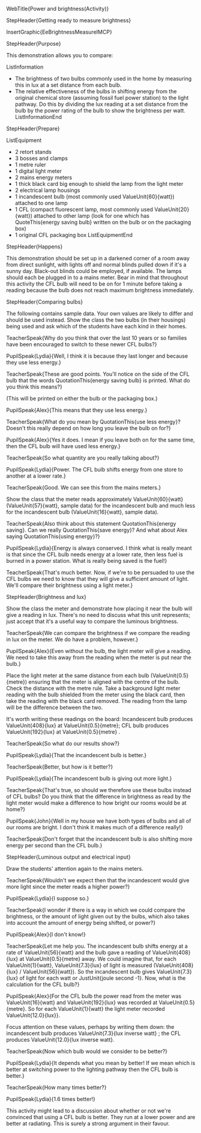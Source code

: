 WebTitle{Power and brightness(Activity)}

StepHeader{Getting ready to measure brightness}

InsertGraphic{EeBrightnessMeasureIMCP}

StepHeader{Purpose}

This demonstration allows you to compare:

ListInformation
- The brightness of two bulbs commonly used in the home by measuring this in lux at a set distance from each bulb.
- The relative effectiveness of the bulbs in shifting energy from the original chemical store (assuming fossil fuel power station) to the light pathway. Do this by dividing the lux reading at a set distance from the bulb by the power rating of the bulb to show the brightness per watt.
ListInformationEnd

StepHeader{Prepare}

ListEquipment
- 2 retort stands
- 3 bosses and clamps
- 1 metre ruler
- 1 digital light meter
- 2 mains energy meters
- 1 thick black card big enough to shield the lamp from the light meter
- 2 electrical lamp housings
- 1 incandescent bulb (most commonly used ValueUnit{60}{watt}) attached to one lamp
- 1 CFL (compact fluorescent lamp, most commonly used ValueUnit{20}{watt}) attached to other lamp (look for one which has QuoteThis{energy saving bulb} written on the bulb or on the packaging box)
- 1 original CFL packaging box
ListEquipmentEnd

StepHeader{Happens}

This demonstration should be set up in a darkened corner of a room away from direct sunlight, with lights off and normal blinds pulled down if it's a sunny day. Black-out blinds could be employed, if available. The lamps should each be plugged in to a mains meter. Bear in mind that throughout this activity the CFL bulb will need to be on for 1 minute before taking a reading because the bulb does not reach maximum brightness immediately.

StepHeader{Comparing bulbs}

The following contains sample data. Your own values are likely to differ and should be used instead. Show the class the two bulbs (in their housings) being used and ask which of the students have each kind in their homes.

TeacherSpeak{Why do you think that over the last 10 years or so families have been encouraged to switch to these newer CFL bulbs?}

PupilSpeak{Lydia}{Well, I think it is because they last longer and because they use less energy.}

TeacherSpeak{These are good points. You'll notice on the side of the CFL bulb that the words QuotationThis{energy saving bulb} is printed. What do you think this means?}

(This will be printed on either the bulb or the packaging box.)

PupilSpeak{Alex}{This means that they use less energy.}

TeacherSpeak{What do you mean by QuotationThis{use less energy}? Doesn't this really depend on how long you leave the bulb on for?}

PupilSpeak{Alex}{Yes it does. I mean if you leave both on for the same time, then the CFL bulb will have used less energy.}

TeacherSpeak{So what quantity are you really talking about?}

PupilSpeak{Lydia}{Power. The CFL bulb shifts energy from one store to another at a lower rate.}

TeacherSpeak{Good. We can see this from the mains meters.}

Show the class that the meter reads approximately ValueUnit{60}{watt} (ValueUnit{57}{watt}, sample data) for the incandescent bulb and much less for the incandescent bulb (ValueUnit{16}{watt}, sample data).

TeacherSpeak{Also think about this statement QuotationThis{energy saving}. Can we really QuotationThis{save energy}? And what about Alex saying QuotationThis{using energy}?}

PupilSpeak{Lydia}{Energy is always conserved. I think what is really meant is that since the CFL bulb needs energy at a lower rate, then less fuel is burned in a power station. What is really being saved is the fuel!}

TeacherSpeak{That's much better. Now, if we're to be persuaded to use the CFL bulbs we need to know that they will give a sufficient amount of light. We'll compare their brightness using a light meter.}

StepHeader{Brightness and lux}

Show the class the meter and demonstrate how placing it near the bulb will give a reading in lux. There's no need to discuss what this unit represents; just accept that it's a useful way to compare the luminous brightness.

TeacherSpeak{We can compare the brightness if we compare the reading in lux on the meter. We do have a problem, however.}

PupilSpeak{Alex}{Even without the bulb, the light meter will give a reading. We need to take this away from the reading when the meter is put near the bulb.}

Place the light meter at the same distance from each bulb (ValueUnit{0.5}{metre}) ensuring that the meter is aligned with the centre of the bulb. Check the distance with the metre rule. Take a background light meter reading with the bulb shielded from the meter using the black card, then take the reading with the black card removed. The reading from the lamp will be the difference between the two.

It's worth writing these readings on the board: Incandescent bulb produces ValueUnit{408}{lux} at ValueUnit{0.5}{metre};  CFL bulb produces ValueUnit{192}{lux} at ValueUnit{0.5}{metre} .

TeacherSpeak{So what do our results show?}

PupilSpeak{Lydia}{That the incandescent bulb is better.}

TeacherSpeak{Better, but how is it better?}

PupilSpeak{Lydia}{The incandescent bulb is giving out more light.}

TeacherSpeak{That's true, so should we therefore use these bulbs instead of CFL bulbs? Do you think that the difference in brightness as read by the light meter would make a difference to how bright our rooms would be at home?}

PupilSpeak{John}{Well in my house we have both types of bulbs and all of our rooms are bright. I don't think it makes much of a difference really!}

TeacherSpeak{Don't forget that the incandescent bulb is also shifting more energy per second than the CFL bulb.}

StepHeader{Luminous output and electrical input}

Draw the students' attention again to the mains meters.

TeacherSpeak{Wouldn't we expect then that the incandescent would give more light since the meter reads a higher power?}

PupilSpeak{Lydia}{I suppose so.}

TeacherSpeak{I wonder if there is a way in which we could compare the brightness, or the amount of light given out by the bulbs, which also takes into account the amount of energy being shifted, or power?}

PupilSpeak{Alex}{I don't know!}

TeacherSpeak{Let me help you. The incandescent bulb shifts energy at a rate of ValueUnit{56}{watt} and the bulb gave a reading of ValueUnit{408}{lux} at ValueUnit{0.5}{metre} away. We could imagine that, for each ValueUnit{1}{watt}, ValueUnit{7.3}{lux} of light is measured (ValueUnit{408}{lux} / ValueUnit{56}{watt}). So the incandescent bulb gives ValueUnit{7.3}{lux} of light for each watt or JustUnit{joule second -1}. Now, what is the calculation for the CFL bulb?}

PupilSpeak{Alex}{For the CFL bulb the power read from the meter was ValueUnit{16}{watt} and ValueUnit{192}{lux} was recorded at ValueUnit{0.5}{metre}. So for each ValueUnit{1}{watt} the light meter recorded ValueUnit{12.0}{lux}}.

Focus attention on these values, perhaps by writing them down: the incandescent bulb produces ValueUnit{7.3}{lux inverse watt} ; the CFL produces  ValueUnit{12.0}{lux inverse watt}.

TeacherSpeak{Now which bulb would we consider to be better?}

PupilSpeak{Lydia}{It depends what you mean by better! If we mean which is better at switching power to the lighting pathway then the CFL bulb is better.}

TeacherSpeak{How many times better?}

PupilSpeak{Lydia}{1.6 times better!}

This activity might lead to a discussion about whether or not we're convinced that using a CFL bulb is better. They run at a lower power and are better at radiating. This is surely a strong argument in their favour.

